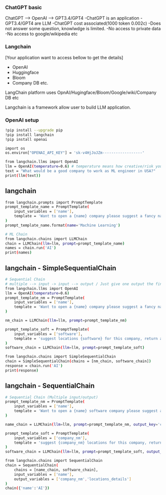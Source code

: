
### ChatGPT basic 
ChatGPT --> OpenAI --> GPT3.4/GPT4
-ChatGPT is an application 
-GPT3.4/GPT4 are LLM
-ChatGPT cost associated(1000 token 0.002c)
-Does not answer some question, knowlwdge is limited.
-No access to private data
-No access to google/wikipedia etc

### Langchain  
[Your application want to access bellow to get the details] 
- OpenAI
- Huggingface
- Bloom
- Company DB etc.

LangChain platform uses OpnAI/Hugingface/Bloom/Google/wiki/Company DB etc 

Langchain is a framework allow user to build LLM application.

### OpenAI setup

```bash
!pip install --upgrade pip
!pip install langchain
!pip install openai

import os
os.environ["OPENAI_API_KEY"] = 'sk-v4HjJoJZm------------------'

from langchain.llms import OpenAI
llm = OpenAI(temperature=0.6) # temperature means how creative/risk your model (1 highest 0 lowest) 
text = "What would be a good company to work as ML engineer in USA?"
print(llm(text))
```

## langchain 
```bash
from langchain.prompts import PromptTemplate
prompt_template_name = PromptTemplate(
    input_variables = ['name'],
    template = 'Want to open a {name} company please suggest a fancy name?'
)
prompt_template_name.format(name='Machine Learning')

# ML Chain 
from langchain.chains import LLMChain
chain = LLMChain(llm=llm, prompt=prompt_template_name)
names = chain.run('AI')
print(names)
```

## langchain - SimpleSequentialChain
```bash
# Sequential Chain
# multiple --> input -> input --> output / Just give one output the final one 
from langchain.llms import OpenAI
llm = OpenAI(temperature=0.6)
prompt_template_nm = PromptTemplate(
    input_variables = ['name'],
    template = 'Want to open a {name} company please suggest a fancy name?'
)

nm_chain = LLMChain(llm=llm, prompt=prompt_template_nm)

prompt_template_soft = PromptTemplate(
    input_variables = ['software'],
    template = 'suggest locations {software} for this company, return as a list?'
)
software_chain = LLMChain(llm=llm, prompt=prompt_template_soft)

from langchain.chains import SimpleSequentialChain
chain = SimpleSequentialChain(chains = [nm_chain, software_chain])
response = chain.run('AI')
print(response)
```

## langchain - SequentialChain
```bash
# Sequential Chain (Multiple input/output)
prompt_template_nm = PromptTemplate(
    input_variables = ['name'],
    template = 'Want to open a {name} software company please suggest a fancy name?'
)

name_chain = LLMChain(llm=llm, prompt=prompt_template_nm, output_key='company_nm')

prompt_template_soft = PromptTemplate(
    input_variables = ['company_nm'],
    template = 'suggest {company_nm} locations for this company, return as a list?'
)
software_chain = LLMChain(llm=llm, prompt=prompt_template_soft, output_key='locations_details')

from langchain.chains import SequentialChain
chain = SequentialChain(
    chains = [name_chain, software_chain],
    input_variables = ['name'],
    output_variables = ['company_nm','locations_details']
)
chain({'name':'AI'})

```



